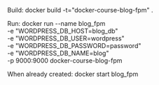 Build:
docker build -t="docker-course-blog-fpm" .

Run:
docker run --name blog_fpm \
  -e "WORDPRESS_DB_HOST=blog_db" \
  -e "WORDPRESS_DB_USER=wordpress" \
  -e "WORDPRESS_DB_PASSWORD=password" \
  -e "WORDPRESS_DB_NAME=blog" \
  -p 9000:9000
  docker-course-blog-fpm

When already created:
docker start blog_fpm